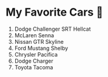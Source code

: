 # My Favorite Cars 🚗
1. Dodge Challenger SRT Hellcat
2. McLaren Senna
3. Nissan GTR Skyline
4. Ford Mustang Shelby
5. Chrysler Pacifica
6. Dodge Charger
7. Toyota Tacoma
